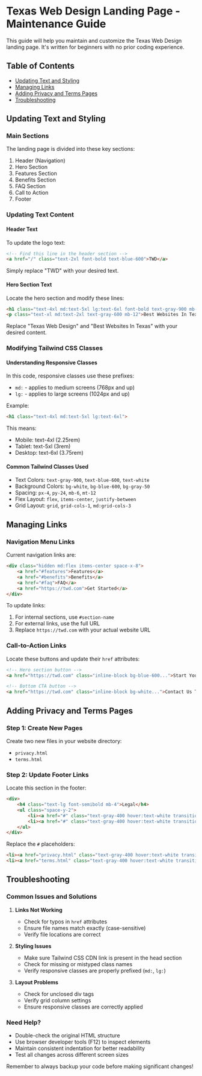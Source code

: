 # Texas Web Design Landing Page - Maintenance Guide

This guide will help you maintain and customize the Texas Web Design landing page. It's written for beginners with no prior coding experience.

## Table of Contents
- [Updating Text and Styling](#updating-text-and-styling)
- [Managing Links](#managing-links)
- [Adding Privacy and Terms Pages](#adding-privacy-and-terms-pages)
- [Troubleshooting](#troubleshooting)

## Updating Text and Styling

### Main Sections
The landing page is divided into these key sections:
1. Header (Navigation)
2. Hero Section
3. Features Section
4. Benefits Section
5. FAQ Section
6. Call to Action
7. Footer

### Updating Text Content

#### Header Text
To update the logo text:
```html
<!-- Find this line in the header section -->
<a href="/" class="text-2xl font-bold text-blue-600">TWD</a>
```
Simply replace "TWD" with your desired text.

#### Hero Section Text
Locate the hero section and modify these lines:
```html
<h1 class="text-4xl md:text-5xl lg:text-6xl font-bold text-gray-900 mb-6">Texas Web Design</h1>
<p class="text-xl md:text-2xl text-gray-600 mb-12">Best Websites In Texas</p>
```
Replace "Texas Web Design" and "Best Websites In Texas" with your desired content.

### Modifying Tailwind CSS Classes

#### Understanding Responsive Classes
In this code, responsive classes use these prefixes:
- `md:` - applies to medium screens (768px and up)
- `lg:` - applies to large screens (1024px and up)

Example:
```html
<h1 class="text-4xl md:text-5xl lg:text-6xl">
```
This means:
- Mobile: text-4xl (2.25rem)
- Tablet: text-5xl (3rem)
- Desktop: text-6xl (3.75rem)

#### Common Tailwind Classes Used
- Text Colors: `text-gray-900`, `text-blue-600`, `text-white`
- Background Colors: `bg-white`, `bg-blue-600`, `bg-gray-50`
- Spacing: `px-4`, `py-24`, `mb-6`, `mt-12`
- Flex Layout: `flex`, `items-center`, `justify-between`
- Grid Layout: `grid`, `grid-cols-1`, `md:grid-cols-3`

## Managing Links

### Navigation Menu Links
Current navigation links are:
```html
<div class="hidden md:flex items-center space-x-8">
    <a href="#features">Features</a>
    <a href="#benefits">Benefits</a>
    <a href="#faq">FAQ</a>
    <a href="https://twd.com">Get Started</a>
</div>
```

To update links:
1. For internal sections, use `#section-name`
2. For external links, use the full URL
3. Replace `https://twd.com` with your actual website URL

### Call-to-Action Links
Locate these buttons and update their `href` attributes:
```html
<!-- Hero section button -->
<a href="https://twd.com" class="inline-block bg-blue-600...">Start Your Project</a>

<!-- Bottom CTA button -->
<a href="https://twd.com" class="inline-block bg-white...">Contact Us Today</a>
```

## Adding Privacy and Terms Pages

### Step 1: Create New Pages
Create two new files in your website directory:
- `privacy.html`
- `terms.html`

### Step 2: Update Footer Links
Locate this section in the footer:
```html
<div>
    <h4 class="text-lg font-semibold mb-4">Legal</h4>
    <ul class="space-y-2">
        <li><a href="#" class="text-gray-400 hover:text-white transition-colors duration-300">Privacy Policy</a></li>
        <li><a href="#" class="text-gray-400 hover:text-white transition-colors duration-300">Terms of Service</a></li>
    </ul>
</div>
```

Replace the `#` placeholders:
```html
<li><a href="privacy.html" class="text-gray-400 hover:text-white transition-colors duration-300">Privacy Policy</a></li>
<li><a href="terms.html" class="text-gray-400 hover:text-white transition-colors duration-300">Terms of Service</a></li>
```

## Troubleshooting

### Common Issues and Solutions

1. **Links Not Working**
   - Check for typos in `href` attributes
   - Ensure file names match exactly (case-sensitive)
   - Verify file locations are correct

2. **Styling Issues**
   - Make sure Tailwind CSS CDN link is present in the head section
   - Check for missing or mistyped class names
   - Verify responsive classes are properly prefixed (`md:`, `lg:`)

3. **Layout Problems**
   - Check for unclosed div tags
   - Verify grid column settings
   - Ensure responsive classes are correctly applied

### Need Help?
- Double-check the original HTML structure
- Use browser developer tools (F12) to inspect elements
- Maintain consistent indentation for better readability
- Test all changes across different screen sizes

Remember to always backup your code before making significant changes!